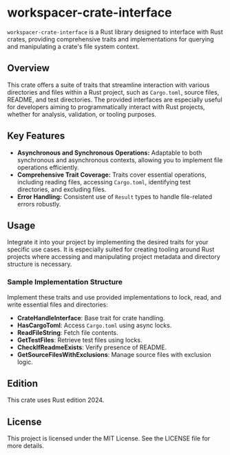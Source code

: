 # workspacer-crate-interface

`workspacer-crate-interface` is a Rust library designed to interface with Rust crates, providing comprehensive traits and implementations for querying and manipulating a crate's file system context.

## Overview
This crate offers a suite of traits that streamline interaction with various directories and files within a Rust project, such as `Cargo.toml`, source files, README, and test directories. The provided interfaces are especially useful for developers aiming to programmatically interact with Rust projects, whether for analysis, validation, or tooling purposes.

## Key Features
- **Asynchronous and Synchronous Operations:** Adaptable to both synchronous and asynchronous contexts, allowing you to implement file operations efficiently.
- **Comprehensive Trait Coverage:** Traits cover essential operations, including reading files, accessing `Cargo.toml`, identifying test directories, and excluding files.
- **Error Handling:** Consistent use of `Result` types to handle file-related errors robustly.

## Usage
Integrate it into your project by implementing the desired traits for your specific use cases. It is especially suited for creating tooling around Rust projects where accessing and manipulating project metadata and directory structure is necessary.

### Sample Implementation Structure
Implement these traits and use provided implementations to lock, read, and write essential files and directories:

- **CrateHandleInterface**: Base trait for crate handling.
- **HasCargoToml**: Access `Cargo.toml` using async locks.
- **ReadFileString**: Fetch file contents.
- **GetTestFiles**: Retrieve test files using locks.
- **CheckIfReadmeExists**: Verify presence of README.
- **GetSourceFilesWithExclusions**: Manage source files with exclusion logic.

## Edition
This crate uses Rust edition 2024.

## License
This project is licensed under the MIT License. See the LICENSE file for more details.
